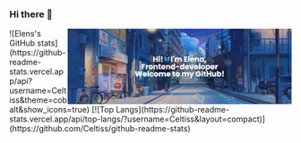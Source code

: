 ### Hi there 👋
<img align="right" alt="Coding" width="400" src="./banner/banner.png">
![Elens's GitHub stats](https://github-readme-stats.vercel.app/api?username=Celtiss&theme=cobalt&show_icons=true)
[![Top Langs](https://github-readme-stats.vercel.app/api/top-langs/?username=Celtiss&layout=compact)](https://github.com/Celtiss/github-readme-stats)

<!--
**Celtiss/Celtiss** is a ✨ _special_ ✨ repository because its `README.md` (this file) appears on your GitHub profile.

Here are some ideas to get you started:

- 🔭 I’m currently working on ...
- 🌱 I’m currently learning ...
- 👯 I’m looking to collaborate on ...
- 🤔 I’m looking for help with ...
- 💬 Ask me about ...
- 📫 How to reach me: ...
- 😄 Pronouns: ...
- ⚡ Fun fact: ...
-->
